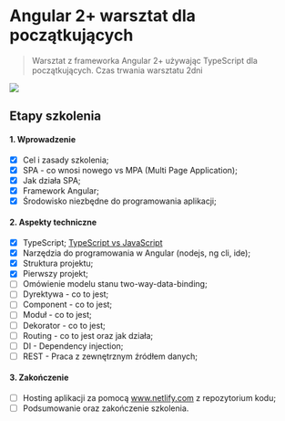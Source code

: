 # Angular 2+ warsztat dla początkujących
> Warsztat z frameworka Angular 2+ używając TypeScript dla początkujących. 
> Czas trwania warsztatu 2dni

![](https://www.techcronus.com/wp-content/uploads/2019/07/Why-Angular-Is-The-Best-Framework-For-Web-App-Development-What-makes-Angular-a-great-framework_.png)

## Etapy szkolenia 

#### 1. Wprowadzenie 
* [x] Cel i zasady szkolenia;
* [x] SPA - co wnosi nowego vs MPA (Multi Page Application);
* [x] Jak działa SPA;
* [x] Framework Angular;
* [x] Środowisko niezbędne do programowania aplikacji;

#### 2. Aspekty techniczne 
* [x] TypeScript; [TypeScript vs JavaScript](https://github.com/CrisBogucki/TypeScript_vs_JavaScript)
* [x] Narzędzia do programowania w Angular (nodejs, ng cli, ide);
* [x] Struktura projektu;
* [x] Pierwszy projekt;
* [ ] Omówienie modelu stanu two-way-data-binding;
* [ ] Dyrektywa - co to jest;
* [ ] Component - co to jest;
* [ ] Moduł - co to jest; 
* [ ] Dekorator - co to jest;
* [ ] Routing - co to jest oraz jak działa;
* [ ] DI - Dependency injection;
* [ ] REST - Praca z zewnętrznym źródłem danych;

#### 3. Zakończenie 
* [ ] Hosting aplikacji za pomocą www.netlify.com  z repozytorium kodu;
* [ ] Podsumowanie oraz zakończenie szkolenia.
